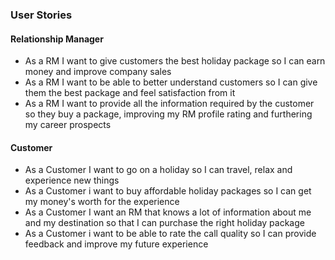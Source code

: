 ### User Stories

#### Relationship Manager
* As a RM I want to give customers the best holiday package so I can earn money and improve company sales
* As a RM I want to be able to better understand customers so I can give them the best package and feel satisfaction from it
* As a RM I want to provide all the information required by the customer so they buy a package, improving my RM profile rating and furthering my career prospects

#### Customer
* As a Customer I want to go on a holiday so I can travel, relax and experience new things
* As a Customer i want to buy affordable holiday packages so I can get my money's worth for the experience
* As a Customer I want an RM that knows a lot of information about me and my destination so that I can purchase the right holiday package
* As a Customer i want to be able to rate the call quality so I can provide feedback and improve my future experience

